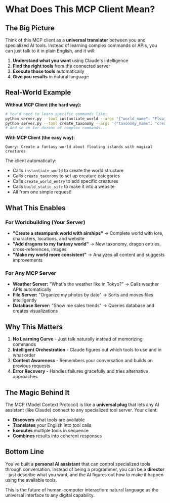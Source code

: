 # What Does This MCP Client Mean?

## The Big Picture

Think of this MCP client as a **universal translator** between you and specialized AI tools. Instead of learning complex commands or APIs, you can just talk to it in plain English, and it will:

1. **Understand what you want** using Claude's intelligence
2. **Find the right tools** from the connected server
3. **Execute those tools** automatically
4. **Give you results** in natural language

## Real-World Example

**Without MCP Client (the hard way):**
```bash
# You'd need to learn specific commands like:
python server.py --tool instantiate_world --args '{"world_name": "Floating Islands", "world_content": "A realm where..."}'
python server.py --tool create_taxonomy --args '{"taxonomy_name": "creatures", ...}'
# And so on for dozens of complex commands...
```

**With MCP Client (the easy way):**
```
Query: Create a fantasy world about floating islands with magical creatures
```

The client automatically:
- Calls `instantiate_world` to create the world structure
- Calls `create_taxonomy` to set up creature categories  
- Calls `create_world_entry` to add specific creatures
- Calls `build_static_site` to make it into a website
- All from one simple request!

## What This Enables

### For Worldbuilding (Your Server)
- **"Create a steampunk world with airships"** → Complete world with lore, characters, locations, and website
- **"Add dragons to my fantasy world"** → New taxonomy, dragon entries, cross-references, images
- **"Make my world more consistent"** → Analyzes all content and suggests improvements

### For Any MCP Server
- **Weather Server:** "What's the weather like in Tokyo?" → Calls weather APIs automatically
- **File Server:** "Organize my photos by date" → Sorts and moves files intelligently  
- **Database Server:** "Show me sales trends" → Queries database and creates visualizations

## Why This Matters

1. **No Learning Curve** - Just talk naturally instead of memorizing commands
2. **Intelligent Orchestration** - Claude figures out which tools to use and in what order
3. **Context Awareness** - Remembers your conversation and builds on previous requests
4. **Error Recovery** - Handles failures gracefully and tries alternative approaches

## The Magic Behind It

The MCP (Model Context Protocol) is like a **universal plug** that lets any AI assistant (like Claude) connect to any specialized tool server. Your client:

- **Discovers** what tools are available
- **Translates** your English into tool calls
- **Executes** multiple tools in sequence
- **Combines** results into coherent responses

## Bottom Line

You've built a **personal AI assistant** that can control specialized tools through conversation. Instead of being a programmer, you can be a **director** - just describe what you want, and the AI figures out how to make it happen using the available tools.

This is the future of human-computer interaction: natural language as the universal interface to any digital capability.
